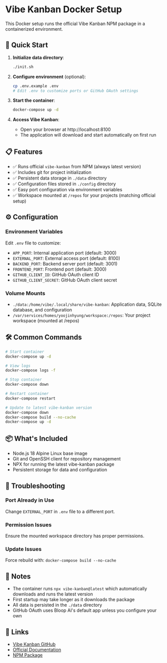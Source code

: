 # Vibe Kanban Docker Setup

This Docker setup runs the official Vibe Kanban NPM package in a containerized environment.

## 🚀 Quick Start

1. **Initialize data directory**:
   ```bash
   ./init.sh
   ```

2. **Configure environment** (optional):
   ```bash
   cp .env.example .env
   # Edit .env to customize ports or GitHub OAuth settings
   ```

3. **Start the container**:
   ```bash
   docker-compose up -d
   ```

4. **Access Vibe Kanban**:
   - Open your browser at http://localhost:8100
   - The application will download and start automatically on first run

## 📋 Features

- ✅ Runs official `vibe-kanban` from NPM (always latest version)
- ✅ Includes git for project initialization
- ✅ Persistent data storage in `./data` directory
- ✅ Configuration files stored in `./config` directory
- ✅ Easy port configuration via environment variables
- ✅ Workspace mounted at `/repos` for your projects (matching official setup)

## ⚙️ Configuration

### Environment Variables

Edit `.env` file to customize:

- `APP_PORT`: Internal application port (default: 3000)
- `EXTERNAL_PORT`: External access port (default: 8100)
- `BACKEND_PORT`: Backend server port (default: 3001)
- `FRONTEND_PORT`: Frontend port (default: 3000)
- `GITHUB_CLIENT_ID`: GitHub OAuth client ID
- `GITHUB_CLIENT_SECRET`: GitHub OAuth client secret

### Volume Mounts

- `./data:/home/vibe/.local/share/vibe-kanban`: Application data, SQLite database, and configuration
- `/var/services/homes/yoojinhyung/workspace:/repos`: Your project workspace (mounted at /repos)

## 🛠️ Common Commands

```bash
# Start container
docker-compose up -d

# View logs
docker-compose logs -f

# Stop container
docker-compose down

# Restart container
docker-compose restart

# Update to latest vibe-kanban version
docker-compose down
docker-compose build --no-cache
docker-compose up -d
```

## 📦 What's Included

- Node.js 18 Alpine Linux base image
- Git and OpenSSH client for repository management
- NPX for running the latest vibe-kanban package
- Persistent storage for data and configuration

## 🔧 Troubleshooting

### Port Already in Use
Change `EXTERNAL_PORT` in `.env` file to a different port.

### Permission Issues
Ensure the mounted workspace directory has proper permissions.

### Update Issues
Force rebuild with: `docker-compose build --no-cache`

## 📝 Notes

- The container runs `npx vibe-kanban@latest` which automatically downloads and runs the latest version
- First startup may take longer as it downloads the package
- All data is persisted in the `./data` directory
- GitHub OAuth uses Bloop AI's default app unless you configure your own

## 🔗 Links

- [Vibe Kanban GitHub](https://github.com/BloopAI/vibe-kanban)
- [Official Documentation](https://vibekanban.com/)
- [NPM Package](https://www.npmjs.com/package/vibe-kanban)